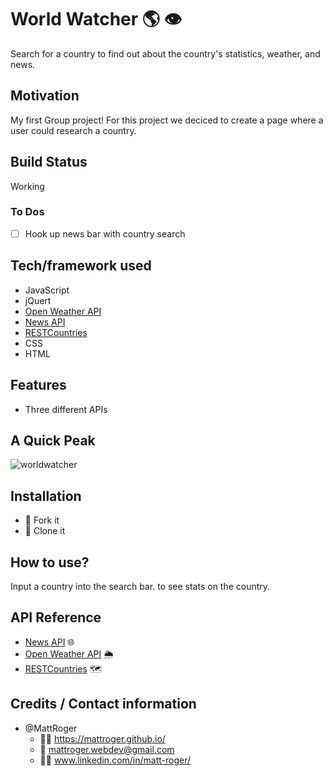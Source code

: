 # World Watcher :earth_americas: :eye:
Search for a country to find out about the country's statistics, weather, and news.

## Motivation
My first Group project! For this project we deciced to create a page where a user could research a country.

## Build Status
Working

### To Dos
-[ ] Hook up news bar with country search

## Tech/framework used
* JavaScript
* jQuert
* [Open Weather API](https://openweathermap.org/) 
* [News API](newsapi.org)
* [RESTCountries](http://restcountries.eu/)
* CSS
* HTML

## Features
* Three different APIs

## A Quick Peak
![worldwatcher](https://github.com/MattRoger/screenshots/blob/master/example.png?raw=true)

## Installation
* :trident: Fork it
* :sheep: Clone it

## How to use?
Input a country into the search bar. to see stats on the country.
## API Reference
* [News API](newsapi.org) :globe_with_meridians:
* [Open Weather API](https://openweathermap.org/) :sun_behind_rain_cloud:
* [RESTCountries](http://restcountries.eu/) 	:world_map:

## Credits / Contact information
* @MattRoger 
  * :man_office_worker: https://mattroger.github.io/
  * :e-mail: mattroger.webdev@gmail.com
  * :man_office_worker: www.linkedin.com/in/matt-roger/
